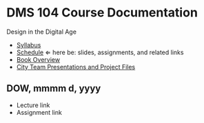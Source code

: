 # DMS 104 Course Documentation
Design in the Digital Age

- [Syllabus](syllabus.md)
- [Schedule](schedule.md)  &lArr; here be: slides, assignments, and related links
- [Book Overview](book-overview.md)
- [City Team Presentations and Project Files](files.md)

## DOW, mmmm d, yyyy

- Lecture link
- Assignment link